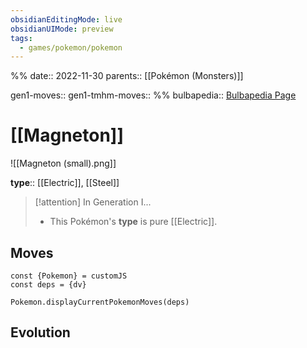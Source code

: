 ```yaml
---
obsidianEditingMode: live
obsidianUIMode: preview
tags:
  - games/pokemon/pokemon
---
```

%%
date:: 2022-11-30
parents:: [[Pokémon (Monsters)]]

gen1-moves:: 
gen1-tmhm-moves::
%%
bulbapedia:: [Bulbapedia Page](https://bulbapedia.bulbagarden.net/wiki/Magneton_(Pok%C3%A9mon))

# [[Magneton]]

![[Magneton (small).png]]

**type**:: [[Electric]], [[Steel]]

> [!attention] In Generation I...
> - This Pokémon's **type** is pure [[Electric]].

## Moves

```dataviewjs
const {Pokemon} = customJS
const deps = {dv}

Pokemon.displayCurrentPokemonMoves(deps)
```

## Evolution
